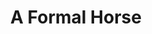 ---
title: "A Formal Horse"
summary: "Prog rock band based in Southampton, UK."
image: "a-formal-horse.jpg"
apple_music_artist_url: "https://music.apple.com/gb/artist/a-formal-horse/991059183"
wikipedia_url: "none"
---